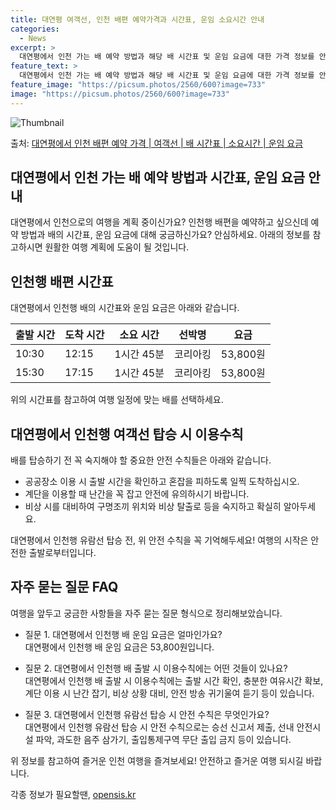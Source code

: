 ```yaml
---
title: 대연평 여객선, 인천 배편 예약가격과 시간표, 운임 소요시간 안내
categories:
  - News
excerpt: >
  대연평에서 인천 가는 배 예약 방법과 해당 배 시간표 및 운임 요금에 대한 가격 정보를 안내 드리겠습니다. 안전하고 재밋는 인천행 여행을 위해 아래 정보 참고하시기 바랍니다. 인천행 배편 예약하기 👈 클릭대연평에서 인천행 배 시간표출발 시간도착 시간소요 시간선박명요금10:3012:151시간 45분코리아킹53,800원15:3017:151시간 45분코리아킹53,800원인천행 배편 예약하기 👈 클릭대연평에서 인천행 여객선 탑승 시 이용수칙배를 탑승하기 전 꼭 숙지하셔야 할 중요한 안전 수칙들을 확인해보세요. 핵심 포인트:공공장소 이용 시 출발 시간을 확인하고 혼잡을 피하도록 일찍 도착하십시오.계단을 이용할 때 난간을 꼭 잡고 안전에 유의하시기 바랍니다.비상 시를 대비하여 구명조끼 위치와 비상 탈출로 등을 숙지..
feature_text: >
  대연평에서 인천 가는 배 예약 방법과 해당 배 시간표 및 운임 요금에 대한 가격 정보를 안내 드리겠습니다. 안전하고 재밋는 인천행 여행을 위해 아래 정보 참고하시기 바랍니다. 인천행 배편 예약하기 👈 클릭대연평에서 인천행 배 시간표출발 시간도착 시간소요 시간선박명요금10:3012:151시간 45분코리아킹53,800원15:3017:151시간 45분코리아킹53,800원인천행 배편 예약하기 👈 클릭대연평에서 인천행 여객선 탑승 시 이용수칙배를 탑승하기 전 꼭 숙지하셔야 할 중요한 안전 수칙들을 확인해보세요. 핵심 포인트:공공장소 이용 시 출발 시간을 확인하고 혼잡을 피하도록 일찍 도착하십시오.계단을 이용할 때 난간을 꼭 잡고 안전에 유의하시기 바랍니다.비상 시를 대비하여 구명조끼 위치와 비상 탈출로 등을 숙지..
feature_image: "https://picsum.photos/2560/600?image=733"
image: "https://picsum.photos/2560/600?image=733"
---
```


![Thumbnail](https://img1.daumcdn.net/thumb/R800x0/?scode=mtistory2&fname=https%3A%2F%2Fblog.kakaocdn.net%2Fdn%2FAFnj1%2FbtsHCW84phN%2F2J4GasRClYSKSjrZsQKSi1%2Fimg.webp)

<p>출처: <a href="https://opensis.kr/entry/%EB%8C%80%EC%97%B0%ED%8F%89%EC%97%90%EC%84%9C-%EC%9D%B8%EC%B2%9C-%EB%B0%B0%ED%8E%B8-%EC%98%88%EC%95%BD-%EA%B0%80%EA%B2%A9-%EC%97%AC%EA%B0%9D%EC%84%A0-%EB%B0%B0-%EC%8B%9C%EA%B0%84%ED%91%9C-%EC%86%8C%EC%9A%94%EC%8B%9C%EA%B0%84-%EC%9A%B4%EC%9E%84-%EC%9A%94%EA%B8%88" rel="dofollow">대연평에서 인천 배편 예약 가격 | 여객선 | 배 시간표 | 소요시간 | 운임 요금</a> </p>

## 대연평에서 인천 가는 배 예약 방법과 시간표, 운임 요금 안내

대연평에서 인천으로의 여행을 계획 중이신가요? 인천행 배편을 예약하고 싶으신데 예약 방법과 배의 시간표, 운임 요금에 대해 궁금하신가요?
안심하세요. 아래의 정보를 참고하시면 원활한 여행 계획에 도움이 될 것입니다.

## 인천행 배편 시간표

대연평에서 인천행 배의 시간표와 운임 요금은 아래와 같습니다.

**출발 시간** | **도착 시간** | **소요 시간** | **선박명** | **요금**  
---|---|---|---|---  
10:30 | 12:15 | 1시간 45분 | 코리아킹 | 53,800원  
15:30 | 17:15 | 1시간 45분 | 코리아킹 | 53,800원  
  
위의 시간표를 참고하여 여행 일정에 맞는 배를 선택하세요.

## 대연평에서 인천행 여객선 탑승 시 이용수칙

배를 탑승하기 전 꼭 숙지해야 할 중요한 안전 수칙들은 아래와 같습니다.

  * 공공장소 이용 시 출발 시간을 확인하고 혼잡을 피하도록 일찍 도착하십시오.
  * 계단을 이용할 때 난간을 꼭 잡고 안전에 유의하시기 바랍니다.
  * 비상 시를 대비하여 구명조끼 위치와 비상 탈출로 등을 숙지하고 확실히 알아두세요.

대연평에서 인천행 유람선 탑승 전, 위 안전 수칙을 꼭 기억해두세요! 여행의 시작은 안전한 출발로부터입니다.

## 자주 묻는 질문 FAQ

여행을 앞두고 궁금한 사항들을 자주 묻는 질문 형식으로 정리해보았습니다.

  * 질문 1. 대연평에서 인천행 배 운임 요금은 얼마인가요?  
대연평에서 인천행 배 운임 요금은 53,800원입니다.

  * 질문 2. 대연평에서 인천행 배 출발 시 이용수칙에는 어떤 것들이 있나요?  
대연평에서 인천행 배 출발 시 이용수칙에는 출발 시간 확인, 충분한 여유시간 확보, 계단 이용 시 난간 잡기, 비상 상황 대비, 안전 방송
귀기울여 듣기 등이 있습니다.

  * 질문 3. 대연평에서 인천행 유람선 탑승 시 안전 수칙은 무엇인가요?  
대연평에서 인천행 유람선 탑승 시 안전 수칙으로는 승선 신고서 제출, 선내 안전시설 파악, 과도한 음주 삼가기, 출입통제구역 무단 출입 금지
등이 있습니다.

위 정보를 참고하여 즐거운 인천 여행을 즐겨보세요! 안전하고 즐거운 여행 되시길 바랍니다.

 

각종 정보가 필요할땐, <a href="https://opensis.kr" rel="dofollow">opensis.kr</a>


